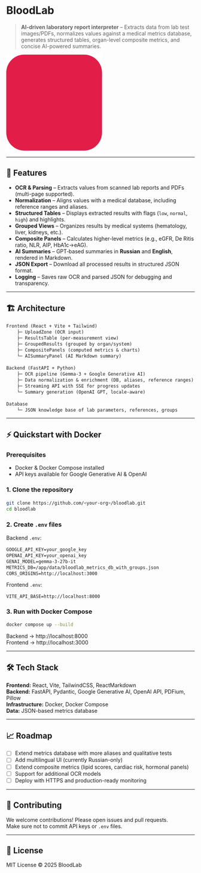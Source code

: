 # BloodLab

> **AI-driven laboratory report interpreter** – Extracts data from lab test images/PDFs, normalizes values against a medical metrics database, generates structured tables, organ-level composite metrics, and concise AI-powered summaries.

![BloodLab Banner](bloodlab-app/docs/bloodlab_logo.svg)

---

## 🚀 Features

- **OCR & Parsing** – Extracts values from scanned lab reports and PDFs (multi-page supported).
- **Normalization** – Aligns values with a medical database, including reference ranges and aliases.
- **Structured Tables** – Displays extracted results with flags (`low`, `normal`, `high`) and highlights.
- **Grouped Views** – Organizes results by medical systems (hematology, liver, kidneys, etc.).
- **Composite Panels** – Calculates higher-level metrics (e.g., eGFR, De Ritis ratio, NLR, AIP, HbA1c→eAG).
- **AI Summaries** – GPT‑based summaries in **Russian** and **English**, rendered in Markdown.
- **JSON Export** – Download all processed results in structured JSON format.
- **Logging** – Saves raw OCR and parsed JSON for debugging and transparency.

---

## 🏗 Architecture

```
Frontend (React + Vite + Tailwind)
    ├─ UploadZone (OCR input)
    ├─ ResultsTable (per-measurement view)
    ├─ GroupedResults (grouped by organ/system)
    ├─ CompositePanels (computed metrics & charts)
    └─ AISummaryPanel (AI Markdown summary)

Backend (FastAPI + Python)
    ├─ OCR pipeline (Gemma-3 + Google Generative AI)
    ├─ Data normalization & enrichment (DB, aliases, reference ranges)
    ├─ Streaming API with SSE for progress updates
    └─ Summary generation (OpenAI GPT, locale-aware)

Database
    └─ JSON knowledge base of lab parameters, references, groups
```

---

## ⚡ Quickstart with Docker

### Prerequisites
- Docker & Docker Compose installed
- API keys available for Google Generative AI & OpenAI

### 1. Clone the repository
```bash
git clone https://github.com/<your-org>/bloodlab.git
cd bloodlab
```

### 2. Create `.env` files

Backend `.env`:
```env
GOOGLE_API_KEY=your_google_key
OPENAI_API_KEY=your_openai_key
GENAI_MODEL=gemma-3-27b-it
METRICS_DB=/app/data/bloodlab_metrics_db_with_groups.json
CORS_ORIGINS=http://localhost:3000
```

Frontend `.env`:
```env
VITE_API_BASE=http://localhost:8000
```

### 3. Run with Docker Compose
```bash
docker compose up --build
```

Backend → http://localhost:8000  
Frontend → http://localhost:3000

---

## 🛠 Tech Stack

**Frontend:** React, Vite, TailwindCSS, ReactMarkdown  
**Backend:** FastAPI, Pydantic, Google Generative AI, OpenAI API, PDFium, Pillow  
**Infrastructure:** Docker, Docker Compose  
**Data:** JSON-based metrics database

---

## 📈 Roadmap

- [ ] Extend metrics database with more aliases and qualitative tests
- [ ] Add multilingual UI (currently Russian-only)
- [ ] Extend composite metrics (lipid scores, cardiac risk, hormonal panels)
- [ ] Support for additional OCR models
- [ ] Deploy with HTTPS and production-ready monitoring

---

## 🤝 Contributing

We welcome contributions! Please open issues and pull requests.  
Make sure not to commit API keys or `.env` files.

---

## 📜 License

MIT License © 2025 BloodLab


